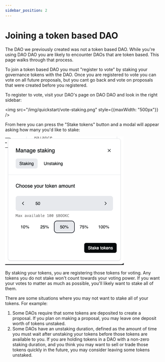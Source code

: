 ```yaml
---
sidebar_position: 2
---
```


# Joining a token based DAO

The DAO we previously created was not a token based DAO. While you're
using DAO DAO you are likely to encounter DAOs that are token
based. This page walks through that process.

To join a token based DAO you must "register to vote" by staking your
governance tokens with the DAO. Once you are registered to vote you
can vote on all future proposals, but you cant go back and vote on
proposals that were created before you registered.

To register to vote, visit your DAO's page on DAO DAO and look in the
right sidebar:

<img src="/img/quickstart/vote-staking.png" style={{maxWidth: "500px"}} />

From here you can press the "Stake tokens" button and a modal will
appear asking how many you'd like to stake:

![](/img/quickstart/vote-staking-50.png)

By staking your tokens, you are registering those tokens for
voting. Any tokens you do not stake won't count towards your voting
power. If you want your votes to matter as much as possible, you'll
likely want to stake all of them.

There are some situations where you may not want to stake all of
your tokens. For example:

1. Some DAOs require that some tokens are deposited to create a
   proposal. If you plan on making a proposal, you may leave one
   deposit worth of tokens unstaked.
2. Some DAOs have an unstaking duration, defined as the amount of time
   you must wait after unstaking your tokens before those tokens are
   available to you. If you are holding tokens in a DAO with a
   non-zero staking duration, and you think you may want to sell or
   trade those tokens quickly in the future, you may consider leaving
   some tokens unstaked.
